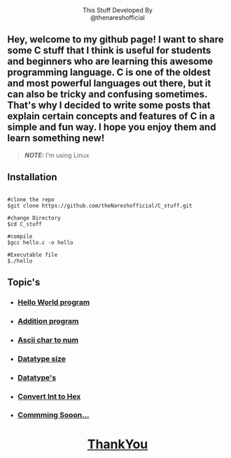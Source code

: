 <p align=center>

<p align='center'>This Stuff Developed By <br> <a herf="https://www.instagram.com/the_naresh_offcial/">@thenareshofficial</p>

## Hey, welcome to my github page! I want to share some C stuff that I think is useful for students and beginners who are learning this awesome programming language. C is one of the oldest and most powerful languages out there, but it can also be tricky and confusing sometimes. That's why I decided to write some posts that explain certain concepts and features of C in a simple and fun way. I hope you enjoy them and learn something new!

>**_NOTE:_**    I'm using Linux

## Installation

```console

#clone the repo
$git clone https://github.com/theNareshofficial/C_stuff.git

#change Directory 
$cd C_stuff

#compile
$gcc hello.c -o hello

#Executable file
$./hello

```

## Topic's

<ul>
<li><h3> <a href="https://github.com/theNareshofficial/C_stuff/blob/main/hello.c/">Hello World program </h3></li>
<li><h3><a href="https://github.com/theNareshofficial/C_stuff/blob/main/add.c/">Addition program </h3></li>
<li><h3> <a href="https://github.com/theNareshofficial/C_stuff/blob/main/ascii_sum.c/">Ascii char to num</h3></li>
<li><h3><a href="https://github.com/theNareshofficial/C_stuff/blob/main/datatype_size.c/">Datatype size</h3></li>
<li><h3><a href="https://github.com/theNareshofficial/C_stuff/blob/main/data_type.c/">Datatype's</h3></li>
<li><h3><a href="https://github.com/theNareshofficial/C_stuff/blob/main/Int2Hex.c/">Convert Int to Hex</h3></li>
<li><h3><a href="#">Commming Sooon...</h3></li>
</ul>

<h1 align='center'><u>ThankYou</u></h1>
